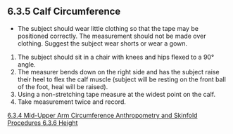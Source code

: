 ## 6.3.5 Calf Circumference

* The subject should wear little clothing so that the tape may be positioned correctly. The measurement should not be made over clothing. Suggest the subject wear shorts or wear a gown.

1. The subject should sit in a chair with knees and hips flexed to a 90° angle.
2. The measurer bends down on the right side and has the subject raise their heel to flex the calf muscle (subject will be resting on the front ball of the foot, heal will be raised).
3. Using a non-stretching tape measure at the widest point on the calf.
4. Take measurement twice and record.


<div class="center">
<div class="btn-group">
  <a href=":pages_path:/manuals/anthro-skinfold/6-03-04-midupper-arm-circumference.md" class="btn btn-default">
    <span class="glyphicon glyphicon-chevron-left"></span>
    6.3.4 Mid-Upper Arm Circumference
  </a>

  <a href=":pages_path:/manuals/anthro-skinfold" class="btn btn-default">
    <span class="glyphicon glyphicon-chevron-up"></span>
    Anthropometry and Skinfold Procedures
  </a>

  <a href=":pages_path:/manuals/anthro-skinfold/6-03-06-height.md" class="btn btn-success">
    6.3.6 Height
    <span class="glyphicon glyphicon-chevron-right"></span>
  </a>
</div>
</div>
